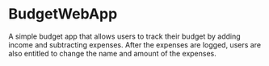 # BudgetWebApp
A simple budget app that allows users to track their budget by adding income and subtracting expenses. After the expenses are logged, users are also entitled to change the name and amount of the expenses. 
